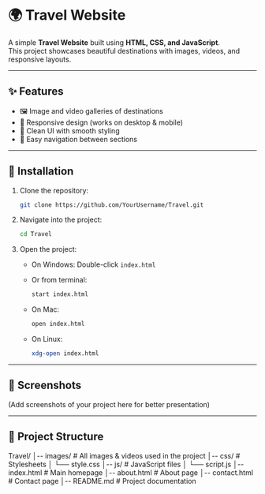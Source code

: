 # 🌍 Travel Website

A simple **Travel Website** built using **HTML, CSS, and JavaScript**.  
This project showcases beautiful destinations with images, videos, and responsive layouts.

---

## ✨ Features
- 🖼️ Image and video galleries of destinations  
- 📱 Responsive design (works on desktop & mobile)  
- 🎨 Clean UI with smooth styling  
- 🧭 Easy navigation between sections  

---

## 🚀 Installation
1. Clone the repository:
   ```bash
   git clone https://github.com/YourUsername/Travel.git
2. Navigate into the project:
   ```bash
   cd Travel
3. Open the project:

   - On Windows: Double-click `index.html`
   - Or from terminal:  
     ```bash
     start index.html
     ```

   - On Mac:  
     ```bash
     open index.html
     ```

   - On Linux:  
     ```bash
     xdg-open index.html
     ```
---
## 📸 Screenshots
(Add screenshots of your project here for better presentation)

---
## 📂 Project Structure
Travel/
│-- images/ # All images & videos used in the project
│-- css/ # Stylesheets
│ └── style.css
│-- js/ # JavaScript files
│ └── script.js
│-- index.html # Main homepage
│-- about.html # About page
│-- contact.html # Contact page
│-- README.md # Project documentation
